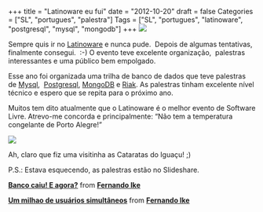 +++
title = "Latinoware eu fui"
date = "2012-10-20"
draft = false
Categories = ["SL", "portugues", "palestra"]
Tags = ["SL", "portugues", "latinoware", "postgresql", "mysql", "mongodb"]
+++
![](http://2012.latinoware.org/wp-content/uploads/183x74-B.gif)

Sempre quis ir no [Latinoware](http://www.latinoware.org) e nunca pude. 
Depois de algumas tentativas,  finalmente consegui.  :-) O evento teve
excelente organização,  palestras interessantes e uma público bem
empolgado.

Esse ano foi organizada uma trilha de banco de dados que teve palestras
de [Mysql](http://www.mysql.com/), 
[Postgresql](http://www.postgresql.org.br),
[MongoDB](http://www.mongodb.org/) e [Riak](http://wiki.basho.com/). As
palestras tinham excelente nível técnico e espero que se repita para o
próximo ano.

Muitos tem dito atualmente que o Latinoware é o melhor evento de
Software Livre. Atrevo-me concorda e principalmente: “Não tem a
temperatura congelante de Porto Alegre!”

![](https://fbcdn-sphotos-g-a.akamaihd.net/hphotos-ak-ash4/397272_10151237737686392_1147496996_n.jpg)

Ah, claro que fiz uma visitinha as Cataratas do Iguaçu! ;)

P.S.: Estava esquecendo, as palestras estão no Slideshare.

**[Banco caiu! E agora?](http://www.slideshare.net/fernandoike/banco-caiu-e-a-gora)** from
**[Fernando Ike](http://www.slideshare.net/fernandoike)**

**[Um milhao de usuários simultâneos](http://www.slideshare.net/fernandoike/um-milhao-de-usurios-simultneos)** from **[Fernando Ike](http://www.slideshare.net/fernandoike)**
